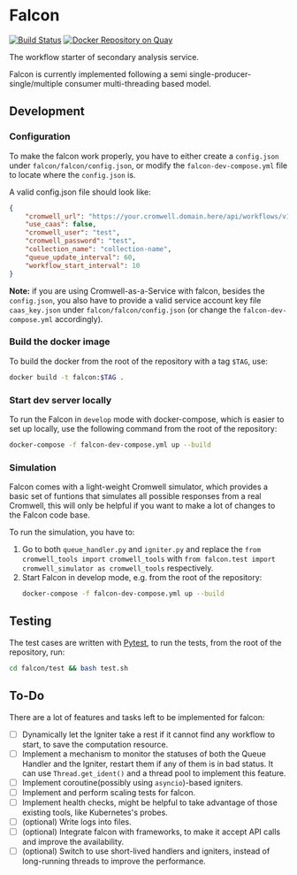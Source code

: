 # Falcon

[![Build Status](https://travis-ci.com/HumanCellAtlas/falcon.svg?branch=master)](https://travis-ci.com/HumanCellAtlas/falcon)
[![Docker Repository on Quay](https://quay.io/repository/humancellatlas/secondary-analysis-falcon/status "Docker Repository on Quay")](https://quay.io/repository/humancellatlas/secondary-analysis-falcon)

The workflow starter of secondary analysis service.

Falcon is currently implemented following a semi single-producer-single/multiple consumer multi-threading based model.


## Development

### Configuration
To make the falcon work properly, you have to either create a `config.json` under `falcon/falcon/config.json`, or
modify the `falcon-dev-compose.yml` file to locate where the `config.json` is. 

A valid config.json file should look like:
```json
{
    "cromwell_url": "https://your.cromwell.domain.here/api/workflows/v1",
    "use_caas": false,
    "cromwell_user": "test",
    "cromwell_password": "test",
    "collection_name": "collection-name",
    "queue_update_interval": 60,
    "workflow_start_interval": 10
}
```

**Note:** if you are using Cromwell-as-a-Service with falcon, besides the `config.json`, you also have to provide a valid service account key file `caas_key.json` under `falcon/falcon/config.json` (or change the `falcon-dev-compose.yml` accordingly).

### Build the docker image

To build the docker from the root of the repository with a tag `$TAG`, use:
```bash
docker build -t falcon:$TAG .
```

### Start dev server locally

To run the Falcon in `develop` mode with docker-compose, which is easier to set up locally, use the following command from the root of the repository:
```bash
docker-compose -f falcon-dev-compose.yml up --build
```

### Simulation
Falcon comes with a light-weight Cromwell simulator, which provides a basic set of funtions that simulates all possible responses from a real Cromwell, this will only be helpful if you want to make a lot of changes to the Falcon code base. 

To run the simulation, you have to:

1. Go to both `queue_handler.py` and `igniter.py` and replace the `from cromwell_tools import cromwell_tools` with `from falcon.test import cromwell_simulator as cromwell_tools` respectively.
2. Start Falcon in develop mode, e.g. from the root of the repository:
    ```bash
    docker-compose -f falcon-dev-compose.yml up --build
    ```

## Testing

The test cases are written with [Pytest](https://docs.pytest.org/en/latest/), to run the tests, from the root of the repository, run:

```bash
cd falcon/test && bash test.sh
```

## To-Do

There are a lot of features and tasks left to be implemented for falcon:

- [ ] Dynamically let the Igniter take a rest if it cannot find any workflow to start, to save the computation resource.
- [ ] Implement a mechanism to monitor the statuses of both the Queue Handler and the Igniter, restart them if any of them is in bad status. It can use `Thread.get_ident()` and a thread pool to implement this feature.
- [ ] Implement coroutine(possibly using `asyncio`)-based igniters.
- [ ] Implement and perform scaling tests for falcon.
- [ ] Implement health checks, might be helpful to take advantage of those existing tools, like Kubernetes's probes.
- [ ] (optional) Write logs into files.
- [ ] (optional) Integrate falcon with frameworks, to make it accept API calls and improve the availability.
- [ ] (optional) Switch to use short-lived handlers and igniters, instead of long-running threads to improve the performance.
